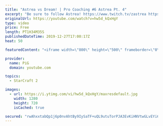 ```yaml
---
title: "Astrea vs Dream! | Pro Coaching #6 Astrea Pt. 4"
excerpt: "Be sure to follow Astrea! https://www.twitch.tv/zastrea https://twitter.com/SCAstrea  Like the content? Then consider to leave a thumbs up and subscribe! ;) If you wish to support me please consider doing so through my patreon: https://www.patreon.com/PiGSC2 Videos don’t appear in your feed and you want"
originalUrl: https://youtube.com/watch?v=hw5d_kQxHgY
type: video
price: Free
length: PT1H34M35S
publishedDateTime: 2019-12-27T17:00:17Z
heat: 50

featuredContent: "<iframe width=\"800\" height=\"500\" frameborder=\"0\" src=\"https://www.youtube.com/embed/hw5d_kQxHgY\" allow=\"accelerometer; autoplay; encrypted-media; gyroscope; picture-in-picture\" allowfullscreen></iframe>"

provider:
  name: PiG
  domain: youtube.com

topics:
  - StarCraft 2

images:
  - url: https://i.ytimg.com/vi/hw5d_kQxHgY/maxresdefault.jpg
    width: 1280
    height: 720
    isCached: true

secured: "rwAhxxtabQp1j6p0nvAhtBy9IySaTF+uQL9utuTorPJA3EvKiHNVtwGLvEYi6GC+rEnkc/R/Y3gdVHp9JGCjCfUbduJWiQ4vFqAyXJnJAyqrQo5t7k7rjvYi90DKGto5SPqLno8mQga21WiAGhQIw3LIUtkhY8oxoArBua2GT6wZfAg90i855IO6AQOlsJcP92ikTGjuq+7XEGoccTSOUI9riumCB9UUHH6mnzO1s+9b9XG5+87rSHUagw7VWTbe2bJUbvFwvW/DOoirF3uI9Db6mBvD0sssDELTbhOVMFTECIErctZVsnPC1r0b/xse9NLTq981GmN3vrR5v4ydQxsEHDMPuuKq0kSD+AdN0jewd8ty0H6lS/3YRi3IcG0SCm98VMOb5Y96S44sk9ee8BXtgdq2Jae1UF5MurFEvH0=;iLK3UMs14gSNgOtIfW0yJQ=="
---
```


